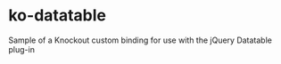 ko-datatable
============

Sample of a Knockout custom binding for use with the jQuery Datatable plug-in
